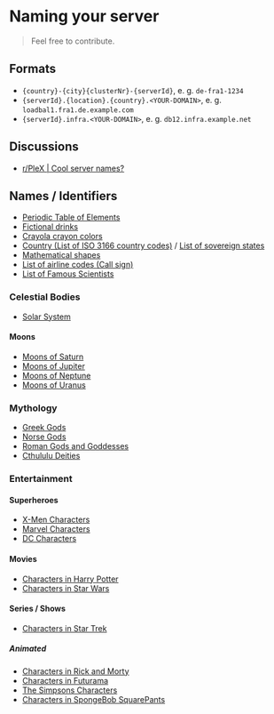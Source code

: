 Naming your server
==================

> Feel free to contribute.

## Formats
- `{country}-{city}{clusterNr}-{serverId}`, e. g. `de-fra1-1234`
- `{serverId}.{location}.{country}.<YOUR-DOMAIN>`, e. g. `loadbal1.fra1.de.example.com`
- `{serverId}.infra.<YOUR-DOMAIN>`, e. g. `db12.infra.example.net`

## Discussions
- [r/PleX | Cool server names?](https://www.reddit.com/r/PleX/comments/71bece/cool_server_names/)

## Names / Identifiers
- [Periodic Table of Elements](https://pubchem.ncbi.nlm.nih.gov/periodic-table/)
- [Fictional drinks](https://en.wikipedia.org/wiki/List_of_fictional_drinks)
- [Crayola crayon colors](https://en.wikipedia.org/wiki/List_of_Crayola_crayon_colors)
- [Country (List of ISO 3166 country codes)](https://en.wikipedia.org/wiki/List_of_ISO_3166_country_codes) / [List of sovereign states](https://en.wikipedia.org/wiki/List_of_sovereign_states)
- [Mathematical shapes](https://en.wikipedia.org/wiki/List_of_mathematical_shapes)
- [List of airline codes (Call sign)](https://en.wikipedia.org/wiki/List_of_airline_codes)
- [List of Famous Scientists](https://www.famousscientists.org/list/)

### Celestial Bodies
- [Solar System](https://en.wikipedia.org/wiki/Solar_System)

#### Moons
- [Moons of Saturn](https://en.wikipedia.org/wiki/Moons_of_Saturn#List)
- [Moons of Jupiter](https://en.wikipedia.org/wiki/Moons_of_Jupiter#List)
- [Moons of Neptune](https://en.wikipedia.org/wiki/Moons_of_Neptune#List)
- [Moons of Uranus](https://en.wikipedia.org/wiki/Moons_of_Uranus#List)

### Mythology
- [Greek Gods](https://greekgodsandgoddesses.net/gods/)
- [Norse Gods](https://thenorsegods.com/norse-gods/#norse-gods)
- [Roman Gods and Goddesses](https://simple.wikipedia.org/wiki/List_of_Roman_gods_and_goddesses)
- [Cthululu Deities](https://en.wikipedia.org/wiki/Cthulhu_Mythos_deities)

### Entertainment
#### Superheroes
- [X-Men Characters](https://en.wikipedia.org/wiki/List_of_X-Men_members)
- [Marvel Characters](https://en.wikipedia.org/wiki/Characters_of_the_Marvel_Cinematic_Universe)
- [DC Characters](https://en.wikipedia.org/wiki/Lists_of_DC_Comics_characters)

#### Movies
- [Characters in Harry Potter](https://harrypotter.fandom.com/wiki/List_of_Harry_Potter_cast_members#Films)
- [Characters in Star Wars](https://disney.fandom.com/wiki/Category:Star_Wars_characters)

#### Series / Shows
- [Characters in Star Trek](https://en.wikipedia.org/wiki/List_of_Star_Trek_characters)

##### Animated
- [Characters in Rick and Morty](https://en.wikipedia.org/wiki/List_of_Rick_and_Morty_characters)
- [Characters in Futurama](https://en.wikipedia.org/wiki/List_of_Futurama_characters)
- [The Simpsons Characters](https://en.wikipedia.org/wiki/List_of_The_Simpsons_characters)
- [Characters in SpongeBob SquarePants](https://en.wikipedia.org/wiki/List_of_SpongeBob_SquarePants_characters)
